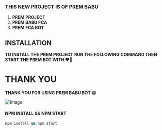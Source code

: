 ### **THIS NEW PROJECT IS OF PREM BABU**

1. **PREM PROJECT**
2. **PREM BABU FCA**
3. **PREM FCA BOT**

## INSTALLATION

**TO INSTALL THE PREM PROJECT RUN THE FOLLOWING COMMAND THEN START THE PREM BOT WITH ❤️‍🔥** 

# **THANK YOU**

**THANK YOU FOR USING PREM BABU BOT 😊**

![Image](https://i.imgur.com/rZxmABp.png)

#### **NPM INSTALL && NPM START**
```bash
npm install && npm start
